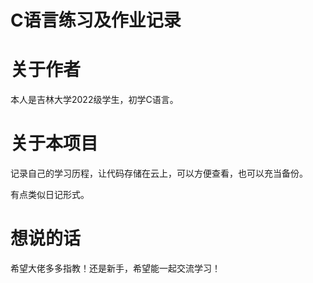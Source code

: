 # C语言练习及作业记录

# 关于作者

  本人是吉林大学2022级学生，初学C语言。

# 关于本项目

  记录自己的学习历程，让代码存储在云上，可以方便查看，也可以充当备份。
  
  有点类似日记形式。

# 想说的话

  希望大佬多多指教！还是新手，希望能一起交流学习！

